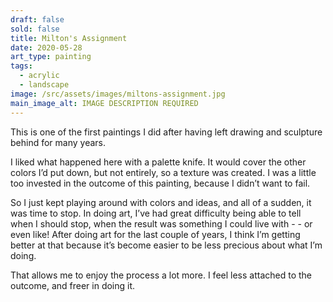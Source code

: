 ```yaml
---
draft: false
sold: false
title: Milton's Assignment
date: 2020-05-28
art_type: painting
tags:
  - acrylic
  - landscape
image: /src/assets/images/miltons-assignment.jpg
main_image_alt: IMAGE DESCRIPTION REQUIRED
---
```

This is one of the first paintings I did after having left drawing and sculpture behind for many years.

I liked what happened here with a palette knife. It would cover the other colors I’d put down, but not entirely, so a texture was created. I was a little too invested in the outcome of this painting, because I didn’t want to fail.

So I just kept playing around with colors and ideas, and all of a sudden, it was time to stop. In doing art, I’ve had great difficulty being able to tell when I should stop, when the result was something I could live with - - or even like! After doing art for the last couple of years, I think I’m getting better at that because it’s become easier to be less precious about what I’m doing.

That allows me to enjoy the process a lot more. I feel less attached to the outcome, and freer in doing it.